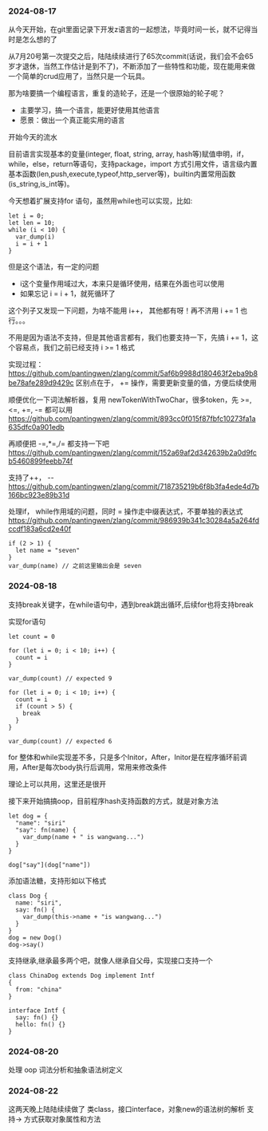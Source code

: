 ### 2024-08-17
从今天开始，在git里面记录下开发z语言的一起想法，毕竟时间一长，就不记得当时是怎么想的了

从7月20号第一次提交之后，陆陆续续进行了65次commit(话说，我们会不会65岁才退休，当然工作估计是到不了)，不断添加了一些特性和功能，现在能用来做一个简单的crud应用了，当然只是一个玩具。

那为啥要搞一个编程语言，重复的造轮子，还是一个很原始的轮子呢？

* 主要学习，搞一个语言，能更好使用其他语言
* 愿景：做出一个真正能实用的语言


开始今天的流水

目前语言实现基本的变量(integer, float, string, array, hash等)赋值申明，if，while，else，return等语句，支持package，import 方式引用文件，语言级内置基本函数(len,push,execute,typeof,http_server等)，builtin内置常用函数(is_string,is_int等)。

今天想着扩展支持for 语句，虽然用while也可以实现，比如:

```
let i = 0;
let len = 10;
while (i < 10) {
  var_dump(i)
  i = i + 1
}
```
但是这个语法，有一定的问题

* i这个变量作用域过大，本来只是循环使用，结果在外面也可以使用
* 如果忘记 i = i + 1，就死循环了

这个列子又发现一下问题，为啥不能用 i++， 其他都有呀！再不济用 i += 1 也行。。。

不用是因为语法不支持，但是其他语言都有，我们也要支持一下，先搞 i += 1，这个容易点，我们之前已经支持 i >= 1 格式

实现过程：
https://github.com/pantingwen/zlang/commit/5af6b9988d180463f2eba9b8be78afe289d9429c
区别点在于， += 操作，需要更新变量的值，方便后续使用

顺便优化一下词法解析器，复用 newTokenWithTwoChar，很多token，先 >=, <=, +=, -= 都可以用
https://github.com/pantingwen/zlang/commit/893cc0f015f87fbfc10273fa1a635dfc0a901edb

再顺便把 -=,*=,/= 都支持一下吧
https://github.com/pantingwen/zlang/commit/152a69af2d342639b2a0d9fcb5460899feebb74f

支持了++， --
https://github.com/pantingwen/zlang/commit/718735219b6f8b3fa4ede4d7b166bc923e89b31d

处理if， while作用域的问题，同时 = 操作走中缀表达式，不要单独的表达式
https://github.com/pantingwen/zlang/commit/986939b341c30284a5a264fdccdf183a6cd2e40f
```
if (2 > 1) {
  let name = "seven"
}
var_dump(name) // 之前这里输出会是 seven 
```

### 2024-08-18

支持break关键字，在while语句中，遇到break跳出循环,后续for也将支持break

实现for语句
```
let count = 0

for (let i = 0; i < 10; i++) {
  count = i
}

var_dump(count) // expected 9

for (let i = 0; i < 10; i++) {
  count = i
  if (count > 5) {
    break
  }
}

var_dump(count) // expected 6
```
for 整体和while实现差不多，只是多个Initor，After，Initor是在程序循环前调用，After是每次body执行后调用，常用来修改条件

理论上可以共用，这里还是很开

接下来开始搞搞oop，目前程序hash支持函数的方式，就是对象方法

```
let dog = {
  "name": "siri"
  "say": fn(name) {
    var_dump(name + " is wangwang...")
  }
}

dog["say"](dog["name"])
```
添加语法糖，支持形如以下格式

```
class Dog {
  name: "siri",
  say: fn() {
    var_dump(this->name + "is wangwang...")
  }
}
dog = new Dog()
dog->say()
```

支持继承,继承最多两个吧，就像人继承自父母，实现接口支持一个
```
class ChinaDog extends Dog implement Intf
{
  from: "china"
}
```

```
interface Intf {
  say: fn() {}
  hello: fn() {}
}
```

### 2024-08-20
处理 oop 词法分析和抽象语法树定义


### 2024-08-22
这两天晚上陆陆续续做了 类class，接口interface，对象new的语法树的解析
支持-> 方式获取对象属性和方法